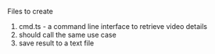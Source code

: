 Files to create

1. cmd.ts - a command line interface to retrieve video details
2. should call the same use case
3. save result to a text file